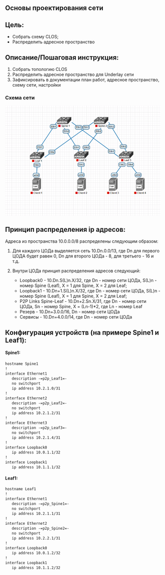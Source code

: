 ## **Основы проектирования сети**
## **Цель:**
  * Собрать схему CLOS;
  * Распределить адресное пространство
## **Описание/Пошаговая инструкция:**
1. Собрать топологию CLOS
2. Распределить адресное пространство для Underlay сети
3. Зафиксировать в документации план работ, адресное пространство, схему сети, настройки

### **Схема сети**
![alt text](Network.png "Схема стенда")
## **Принцип распределения ip адресов:**
Адреса из пространства 10.0.0.0/8 распределены следующим образом:
 1. Для каждого ЦОДа выделяется сеть 10.Dn.0.0/13, где Dn для первого ЦОДА будет равен 0, Dn для второго ЦОДа - 8, для третьего - 16 и т.д.
 2. Внутри ЦОДа принцип распределения адресов следующий:

    * Loopback0 - 10.Dn.S(L)n.X/32, где Dn - номер сети ЦОДа, S(L)n - номер Spine (Leaf), X = 1 для Spine, X = 2 для Leaf;
    * Loopback1 - 10.Dn+1.S(L)n.X/32, где Dn - номер сети ЦОДа, S(L)n - номер Spine (Leaf), X = 1 для Spine, X = 2 для Leaf;
    * P2P Links Spine-Leaf - 10.Dn+2.Sn.X/31, где Dn - номер сети ЦОДа, Sn - номер Spine, X = (Ln-1)*2, где Ln - номер Leaf
    * Резерв - 10.Dn+3.0.0/16, Dn - номер сети ЦОДа
    * Сервисы - 10.Dn+4.0.0/14, где Dn - номер сети ЦОДа
  ## **Конфигурация устройств (на примере Spine1 и Leaf1):**
#### Spine1:
```
hostname Spine1
!
interface Ethernet1
   description -=p2p_Leaf1=-
   no switchport
   ip address 10.2.1.0/31
!
interface Ethernet2
   description -=p2p_Leaf2=-
   no switchport
   ip address 10.2.1.2/31
!
interface Ethernet3
   description -=p2p_Leaf3=-
   no switchport
   ip address 10.2.1.4/31
!
interface Loopback0
   ip address 10.0.1.1/32
!
interface Loopback1
   ip address 10.1.1.1/32
   ```
#### Leaf1:
```
hostname Leaf1
!
interface Ethernet1
   description -=p2p_Spine1=-
   no switchport
   ip address 10.2.1.1/31
!
interface Ethernet2
   description -=p2p_Spine2=-
   no switchport
   ip address 10.2.2.1/31
!
interface Loopback0
   ip address 10.0.1.2/32
!
interface Loopback1
   ip address 10.1.1.2/32
```
